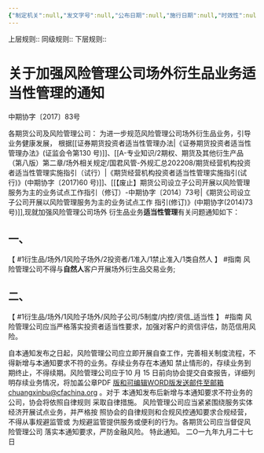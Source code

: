 ```yaml
---
{"‌‌‌‌制定机关":null,"发文字号":null,"公布日期":null,"施行日期":null,"时效性":null,"效力位阶":null,"法规类别":null,"修改依据":null,"领域":null,"dg-publish":true,"created":"2023-09-20T22:31","updated":"2023-10-11T10:30","permalink":"/a///20170927-2017-83/20170927-2017-83/","dgPassFrontmatter":true}
---
```


上层规则:: 
同级规则::
下层规则::

# 关于加强风险管理公司场外衍生品业务适当性管理的通知
中期协字〔2017〕83号

各期货公司及风险管理公司：
为进一步规范风险管理公司场外衍生品业务，引导业务健康发展， 根据[[证券期货投资者适当性管理办法\|《证券期货投资者适当性管理办法》(证监会令第130 号)]]、[[A-专业知识/2期权、期货及其他衍生产品（第八版）第二章/场外相关规定/国君风管-外规汇总202208/期货经营机构投资者适当性管理实施指引（试行）\|《期货经营机构投资者适当性管理实施指引(试行)》(中期协字〔2017)60 号)]]、[[【废止】期货公司设立子公司开展以风险管理服务为主的业务试点工作指引（修订）-中期协字〔2014〕73号\|《期货公司设立子公司开展以风险管理服务为主的业务试点工作 指引(修订)》(中期协字(2014)73 号)]],现就加强风险管理公司场外 衍生品业务**适当性管理**有关问题通知如下：
## 一、
【 #1衍生品/场外/1风险子场外/2投资者/1准入/1禁止准入/1类自然人  】 #指南
风险管理公司不得与**自然人**客户开展场外衍生品交易业务;
## 二、
【 #1衍生品/场外/1风险子场外/风险子公司/5制度/内控/资信_适当性  】 #指南
风险管理公司应当严格落实投资者适当性要求，加强对客户的资信评估，防范信用风险。

自本通知发布之日起，风险管理公司应立即开展自查工作，完善相关制度流程，不得新增与本通知要求不符的业务。存续业务存在本通知 禁止情形的，存续业务到期终止，不得续期。风险管理公司应于10 月 15 日前向协会提交自查报告，详细列明存续业务情况，将加盖公章PDF 版和可编辑WORD版发送邮件至邮箱chuangxinbu@cfachina.org 。对于 本通知发布后新增与本通知要求不符业务的公司，协会将依照自律规则 采取自律措施。
风险管理公司应当紧紧围绕服务实体经济开展试点业务，并严格按 照协会的自律规则和合规风控通知要求合规经营，不得从事规避监管或 为规避监管提供服务或便利的行为。各期货公司应当督促风险管理公司 落实本通知要求，严防金融风险。
特此通知。
二O一九年九月二十七日